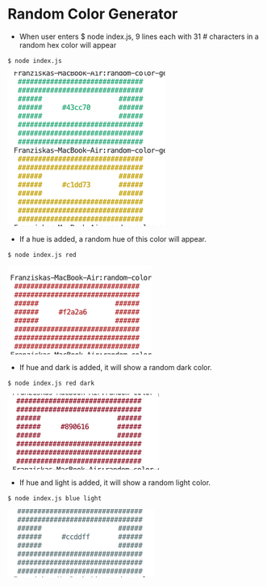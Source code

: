 # Random Color Generator

- When user enters $ node index.js, 9 lines each with 31 # characters in a random hex color will appear

```
$ node index.js
```

![screenshot](screenshots/random-color.png)

- If a hue is added, a random hue of this color will appear.

```
$ node index.js red
```

![screenshot](screenshots/random-red.png)

- If hue and dark is added, it will show a random dark color.

```
$ node index.js red dark
```

![screenshot](screenshots/random-red-dark.png)

- If hue and light is added, it will show a random light color.

```
$ node index.js blue light
```

![screenshot](screenshots/random-blue-light.png)
